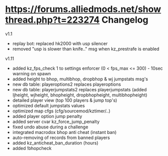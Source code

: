https://forums.alliedmods.net/showthread.php?t=223274
Changelog
=======

v1.1
- replay bot: replaced hk2000 with usp silencer
- removed "usp is slower than knife.." msg when kz_prestrafe is enabled
 
v1.11
- added kz_fps_check 1 to settings enforcer (0 < fps_max <= 300) - 10sec warning on spawn
- added height to bhop, multibhop, dropbhop & wj jumpstats msg's
- new db table: playeroptions2 replaces playeroptions
- new db table: playerjumpstats2 replaces playerjumpstats (added ljheight, wjheight, bhopheight, dropbhopheight, multibhopheight)
- detailed player view (top 100 players & jump top's)
- optimized default jumpstats values
- optimized map cfgs (cfg/sourcemod/kztimer/..)
- added player option jump penalty
- added server cvar kz_force_jump_penalty
- fixed undo abuse during a challenge
- integrated macrodox bhop anti cheat (instant ban)
- auto-removing of records from banned players
- added kz_anticheat_ban_duration (hours)
- added !bhopcheck <name>
